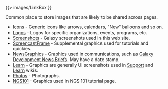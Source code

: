 {{> images/LinkBox }}

Common place to store images that are likely to be shared across pages.

* [Icons](/src/images/Icons/index.md) - Generic icons like arrows, calendars, "New" balloons and so on.
* [Logos](/src/images/Logos/index.md) - Logos for specific organizations, events, programs, etc.
* [Screenshots](/src/images/Screenshots/index.md) - Galaxy screenshots used in this web site.
* [ScreencastFrame](/src/images/ScreencastFrame/index.md) - Supplemental graphics used for tutorials and quickies.
* [NewsGraphics](/src/images/NewsGraphics/index.md) - Graphics used in communications, such as [Galaxy Development News Briefs](/src/DevNewsBriefs/index.md). May have a date stamp.
* [Learn](/src/images/Learn/index.md) - Graphics are generally UI screenshots used in [Support](/src/support/index.md) and [Learn](/src/Learn/index.md) wikis.
* [Photos](/src/images/Photos/index.md) - Photographs.
* [NGS101](/src/images/Images/NGS101/index.md) - Graphics used in NGS 101 tutorial page.

